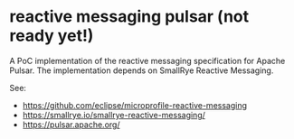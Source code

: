 # reactive messaging pulsar (not ready yet!)

A PoC implementation of the reactive messaging specification for Apache Pulsar. The implementation depends on SmallRye Reactive Messaging.

See:
- https://github.com/eclipse/microprofile-reactive-messaging
- https://smallrye.io/smallrye-reactive-messaging/
- https://pulsar.apache.org/

